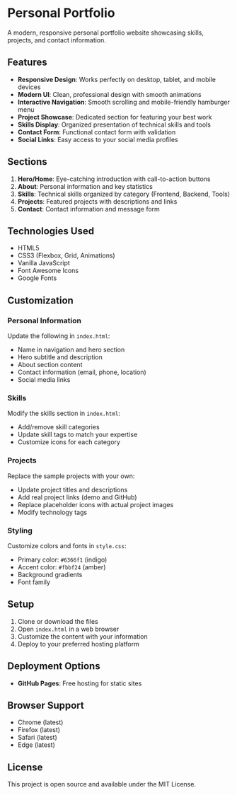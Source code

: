 # Personal Portfolio

A modern, responsive personal portfolio website showcasing skills, projects, and contact information.

## Features

- **Responsive Design**: Works perfectly on desktop, tablet, and mobile devices
- **Modern UI**: Clean, professional design with smooth animations
- **Interactive Navigation**: Smooth scrolling and mobile-friendly hamburger menu
- **Project Showcase**: Dedicated section for featuring your best work
- **Skills Display**: Organized presentation of technical skills and tools
- **Contact Form**: Functional contact form with validation
- **Social Links**: Easy access to your social media profiles

## Sections

1. **Hero/Home**: Eye-catching introduction with call-to-action buttons
2. **About**: Personal information and key statistics
3. **Skills**: Technical skills organized by category (Frontend, Backend, Tools)
4. **Projects**: Featured projects with descriptions and links
5. **Contact**: Contact information and message form

## Technologies Used

- HTML5
- CSS3 (Flexbox, Grid, Animations)
- Vanilla JavaScript
- Font Awesome Icons
- Google Fonts

## Customization

### Personal Information
Update the following in `index.html`:
- Name in navigation and hero section
- Hero subtitle and description
- About section content
- Contact information (email, phone, location)
- Social media links

### Skills
Modify the skills section in `index.html`:
- Add/remove skill categories
- Update skill tags to match your expertise
- Customize icons for each category

### Projects
Replace the sample projects with your own:
- Update project titles and descriptions
- Add real project links (demo and GitHub)
- Replace placeholder icons with actual project images
- Modify technology tags

### Styling
Customize colors and fonts in `style.css`:
- Primary color: `#6366f1` (indigo)
- Accent color: `#fbbf24` (amber)
- Background gradients
- Font family

## Setup

1. Clone or download the files
2. Open `index.html` in a web browser
3. Customize the content with your information
4. Deploy to your preferred hosting platform

## Deployment Options

- **GitHub Pages**: Free hosting for static sites

## Browser Support

- Chrome (latest)
- Firefox (latest)
- Safari (latest)
- Edge (latest)

## License

This project is open source and available under the MIT License.
